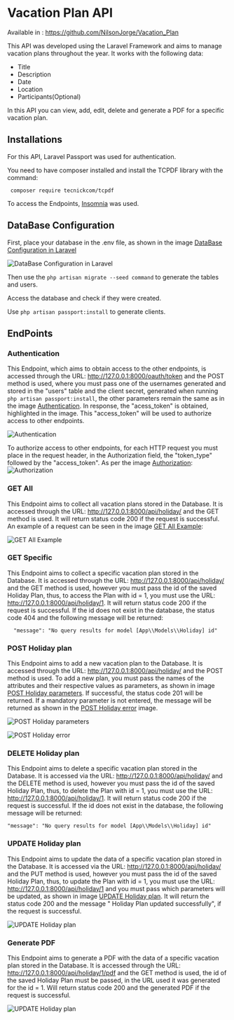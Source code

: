 
# Vacation Plan API

 Available in : https://github.com/NilsonJorge/Vacation_Plan

This API was developed using the Laravel Framework and aims to manage vacation plans throughout the year. It works with the following data:

- Title 
- Description
- Date
- Location
- Participants(Optional)


In this API you can view, add, edit, delete and generate a PDF for a specific vacation plan.

## Installations

For this API, Laravel Passport was used for authentication.

You need to have composer installed and install the TCPDF library with the command:
```
 composer require tecnickcom/tcpdf
```
To access the Endpoints, [Insomnia](https://insomnia.rest/download) was used.

## DataBase Configuration

First, place your database in the .env file, as shown in the image [DataBase Configuration in Laravel](image/db.png)


![DataBase Configuration in Laravel](image/db.png)

Then use the ```php artisan migrate --seed command``` to generate the tables and users.

Access the database and check if they were created.

Use ``php artisan passport:install`` to generate clients.

## EndPoints

### Authentication 

This Endpoint, which aims to obtain access to the other endpoints, is accessed through the URL: http://127.0.0.1:8000/oauth/token and the POST method is used, where you must pass one of the usernames generated and stored in the "users" table and the client secret, generated when running ``php artisan passport:install``, the other parameters remain the same as in the image [Authentication](image/authentication.png). In response, the "acess_token" is obtained, highlighted in the image. This "access_token" will be used to authorize access to other endpoints.

![Authentication](image/authentication.png)

To authorize access to other endpoints, for each HTTP request you must place in the request header, in the Authorization field, the "token_type" followed by the "access_token". As per the image [Authorization](image/authorization.png):
![Authorization](image/authorization.png)

### GET All

This Endpoint aims to collect all vacation plans stored in the Database. It is accessed through the URL: http://127.0.0.1:8000/api/holiday/ and the GET method is used. It will return status code 200 if the request is successful. An example of a request can be seen in the image [GET All Example](image/getall.png):

![GET All Example](image/getall.png)

### GET Specific

This Endpoint aims to collect a specific vacation plan stored in the Database. It is accessed through the URL: http://127.0.0.1:8000/api/holiday/ and the GET method is used, however you must pass the id of the saved Holiday Plan, thus, to access the Plan with id = 1, you must use the URL: http://127.0.0.1:8000/api/holiday/1. It will return status code 200 if the request is successful. If the id does not exist in the database, the status code 404 and the following message will be returned:

``	"message": "No query results for model [App\\Models\\Holiday] id"``

### POST Holiday plan

This Endpoint aims to add a new vacation plan to the Database. It is accessed through the URL: http://127.0.0.1:8000/api/holiday/ and the POST method is used. To add a new plan, you must pass the names of the attributes and their respective values ​​as parameters, as shown in image [POST Holiday parameters](image/postparameters.png). If successful, the status code 201 will be returned. If a mandatory parameter is not entered, the message will be returned as shown in the [POST Holiday error](image/posterror.png) image.

![POST Holiday parameters](image/postparameters.png)

![POST Holiday error](image/posterror.png)

### DELETE Holiday plan

This Endpoint aims to delete a specific vacation plan stored in the Database. It is accessed via the URL: http://127.0.0.1:8000/api/holiday/ and the DELETE method is used, however you must pass the id of the saved Holiday Plan, thus, to delete the Plan with id = 1, you must use the URL: http://127.0.0.1:8000/api/holiday/1. It will return status code 200 if the request is successful. If the id does not exist in the database, the following message will be returned:

``"message": "No query results for model [App\\Models\\Holiday] id"``

### UPDATE Holiday plan

This Endpoint aims to update the data of a specific vacation plan stored in the Database. It is accessed via the URL: http://127.0.0.1:8000/api/holiday/ and the PUT method is used, however you must pass the id of the saved Holiday Plan, thus, to update the Plan with id = 1, you must use the URL: http://127.0.0.1:8000/api/holiday/1 and you must pass which parameters will be updated, as shown in image [UPDATE Holiday plan](image/updateplan.png). It will return the status code 200 and the message " Holiday Plan updated successfully", if the request is successful.

![UPDATE Holiday plan](image/updateplan.png)

### Generate PDF

This Endpoint aims to generate a PDF with the data of a specific vacation plan stored in the Database. It is accessed through the URL: http://127.0.0.1:8000/api/holiday/1/pdf and the GET method is used, the id of the saved Holiday Plan must be passed, in the URL used it was generated for the id = 1. Will return status code 200 and the generated PDF if the request is successful.

![UPDATE Holiday plan](image/pdf.png)
